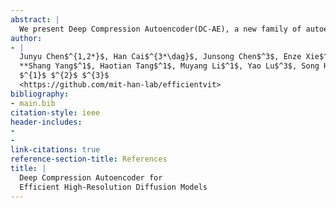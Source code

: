 ```yaml
---
abstract: |
  We present Deep Compression Autoencoder(DC-AE), a new family of autoencoders for accelerating high-resolution diffusion models. Existing autoencoders have demonstrated impressive results at a moderate spatial compression ratio (e.g., 8$\times$), but fail to maintain satisfactory reconstruction accuracy for high spatial compression ratios (e.g., 64$\times$). We address this challenge by introducing two key techniques: (1) **Residual Autoencoding**, where we design our models to learn residuals based on the space-to-channel transformed features to alleviate the optimization difficulty of high spatial-compression autoencoders; (2) **Decoupled High-Resolution Adaptation**, an efficient decoupled three-phase training strategy for mitigating the generalization penalty of high spatial-compression autoencoders. With these designs, we improve the autoencoder’s spatial compression ratio up to 128 while maintaining the reconstruction quality. Applying our DC-AE to latent diffusion models, we achieve significant speedup without accuracy drop. For example, on ImageNet $512 \times 512$, our DC-AE provides **19.1$\times$** inference speedup and **17.9$\times$** training speedup on H100 GPU for UViT-H while achieving a better FID, compared with the widely used SD-VAE-f8 autoencoder.
author:
- |
  Junyu Chen$^{1,2*}$, Han Cai$^{3*\dag}$, Junsong Chen$^3$, Enze Xie$^3$,  
  **Shang Yang$^1$, Haotian Tang$^1$, Muyang Li$^1$, Yao Lu$^3$, Song Han$^{1,3}$**  
  $^{1}$ $^{2}$ $^{3}$  
  <https://github.com/mit-han-lab/efficientvit>
bibliography:
- main.bib
citation-style: ieee
header-includes:
- 
- 
link-citations: true
reference-section-title: References
title: |
  Deep Compression Autoencoder for  
  Efficient High-Resolution Diffusion Models
---
```






